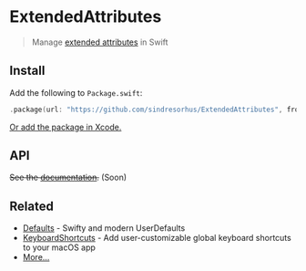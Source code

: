 # ExtendedAttributes

> Manage [extended attributes](https://en.wikipedia.org/wiki/Extended_file_attributes) in Swift

## Install

Add the following to `Package.swift`:

```swift
.package(url: "https://github.com/sindresorhus/ExtendedAttributes", from: "0.0.0")
```

[Or add the package in Xcode.](https://developer.apple.com/documentation/xcode/adding-package-dependencies-to-your-app)

## API

~~See the [documentation](https://swiftpackageindex.com/sindresorhus/ExtendedAttributes/documentation).~~ (Soon)

## Related

- [Defaults](https://github.com/sindresorhus/Defaults) - Swifty and modern UserDefaults
- [KeyboardShortcuts](https://github.com/sindresorhus/KeyboardShortcuts) - Add user-customizable global keyboard shortcuts to your macOS app
- [More…](https://github.com/search?q=user%3Asindresorhus+language%3Aswift+archived%3Afalse&type=repositories)
